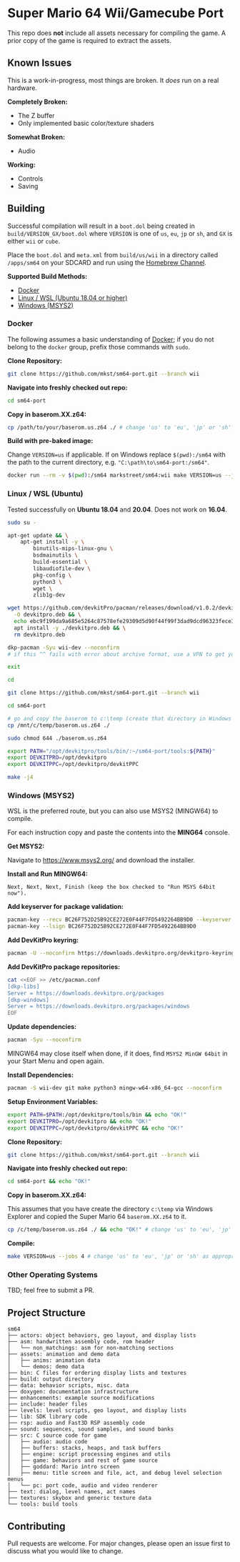 # Super Mario 64 Wii/Gamecube Port

This repo does **not** include all assets necessary for compiling the game.
A prior copy of the game is required to extract the assets.

## Known Issues

This is a work-in-progress, most things are broken. It *does* run on a real hardware.

**Completely Broken:**
 - The Z buffer
 - Only implemented basic color/texture shaders

**Somewhat Broken:**
 - Audio

**Working:**
 - Controls
 - Saving

## Building

Successful compilation will result in a `boot.dol` being created in `build/VERSION_GX/boot.dol` where `VERSION` is one of `us`, `eu`, `jp` or `sh`, and `GX` is either `wii` or `cube`.

Place the `boot.dol` and `meta.xml` from `build/us/wii` in a directory called `/apps/sm64` on your SDCARD and run using the [Homebrew Channel](https://wiibrew.org/wiki/Homebrew_Channel).

**Supported Build Methods:**

  - [Docker](#docker)
  - [Linux / WSL (Ubuntu 18.04 or higher)](#linux--wsl-ubuntu)
  - [Windows (MSYS2)](#windows-msys2)

### Docker

The following assumes a basic understanding of [Docker](https://www.docker.com/); if you do not belong to the `docker` group, prefix those commands with `sudo`.

**Clone Repository:**

```sh
git clone https://github.com/mkst/sm64-port.git --branch wii
```

**Navigate into freshly checked out repo:**

```sh
cd sm64-port
```

**Copy in baserom.XX.z64:**

```sh
cp /path/to/your/baserom.us.z64 ./ # change 'us' to 'eu', 'jp' or 'sh' as appropriate
```

**Build with pre-baked image:**

Change `VERSION=us` if applicable. If on Windows replace `$(pwd):/sm64` with the path to the current directory, e.g. `"C:\path\to\sm64-port:/sm64"`.
```sh
docker run --rm -v $(pwd):/sm64 markstreet/sm64:wii make VERSION=us --jobs 4 # Linux/OSX
```

### Linux / WSL (Ubuntu)

Tested successfully on **Ubuntu 18.04** and **20.04**. Does not work on **16.04**.

```sh
sudo su -

apt-get update && \
    apt-get install -y \
        binutils-mips-linux-gnu \
        bsdmainutils \
        build-essential \
        libaudiofile-dev \
        pkg-config \
        python3 \
        wget \
        zlib1g-dev

wget https://github.com/devkitPro/pacman/releases/download/v1.0.2/devkitpro-pacman.amd64.deb \
  -O devkitpro.deb && \
  echo ebc9f199da9a685e5264c87578efe29309d5d90f44f99f3dad9dcd96323fece3 devkitpro.deb | sha256sum --check && \
  apt install -y ./devkitpro.deb && \
  rm devkitpro.deb

dkp-pacman -Syu wii-dev --noconfirm
# if this ^^ fails with error about archive format, use a VPN to get yourself out of the USA and then try again.

exit

cd

git clone https://github.com/mkst/sm64-port.git --branch wii

cd sm64-port

# go and copy the baserom to c:\temp (create that directory in Windows Explorer)
cp /mnt/c/temp/baserom.us.z64 ./

sudo chmod 644 ./baserom.us.z64

export PATH="/opt/devkitpro/tools/bin/:~/sm64-port/tools:${PATH}"
export DEVKITPRO=/opt/devkitpro
export DEVKITPPC=/opt/devkitpro/devkitPPC

make -j4
```

### Windows (MSYS2)

WSL is the preferred route, but you can also use MSYS2 (MINGW64) to compile.

For each instruction copy and paste the contents into the **MING64** console.

**Get MSYS2:**

Navigate to https://www.msys2.org/ and download the installer.

**Install and Run MINGW64:**

```
Next, Next, Next, Finish (keep the box checked to "Run MSYS 64bit now").
```

**Add keyserver for package validation:**

```sh
pacman-key --recv BC26F752D25B92CE272E0F44F7FD5492264BB9D0 --keyserver keyserver.ubuntu.com
pacman-key --lsign BC26F752D25B92CE272E0F44F7FD5492264BB9D0
```

**Add DevKitPro keyring:**

```sh
pacman -U --noconfirm https://downloads.devkitpro.org/devkitpro-keyring.pkg.tar.xz
```

**Add DevKitPro package repositories:**

```sh
cat <<EOF >> /etc/pacman.conf
[dkp-libs]
Server = https://downloads.devkitpro.org/packages
[dkp-windows]
Server = https://downloads.devkitpro.org/packages/windows
EOF
```

**Update dependencies:**

```sh
pacman -Syu --noconfirm
```

MINGW64 may close itself when done, if it does, find `MSYS2 MinGW 64bit` in your Start Menu and open again.

**Install Dependencies:**

```sh
pacman -S wii-dev git make python3 mingw-w64-x86_64-gcc --noconfirm
```

**Setup Environment Variables:**

```sh
export PATH=$PATH:/opt/devkitpro/tools/bin && echo "OK!"
export DEVKITPRO=/opt/devkitpro && echo "OK!"
export DEVKITPPC=/opt/devkitpro/devkitPPC && echo "OK!"
```

**Clone Repository:**

```sh
git clone https://github.com/mkst/sm64-port.git --branch wii
```

**Navigate into freshly checked out repo:**

```sh
cd sm64-port && echo "OK!"
```

**Copy in baserom.XX.z64:**

This assumes that you have create the directory `c:\temp` via Windows Explorer and copied the Super Mario 64 `baserom.XX.z64` to it.
```sh
cp /c/temp/baserom.us.z64 ./ && echo "OK!" # change 'us' to 'eu', 'jp' or 'sh' as appropriate
```

**Compile:**

```sh
make VERSION=us --jobs 4 # change 'us' to 'eu', 'jp' or 'sh' as appropriate
```

### Other Operating Systems

TBD; feel free to submit a PR.

## Project Structure

    sm64
    ├── actors: object behaviors, geo layout, and display lists
    ├── asm: handwritten assembly code, rom header
    │   └── non_matchings: asm for non-matching sections
    ├── assets: animation and demo data
    │   ├── anims: animation data
    │   └── demos: demo data
    ├── bin: C files for ordering display lists and textures
    ├── build: output directory
    ├── data: behavior scripts, misc. data
    ├── doxygen: documentation infrastructure
    ├── enhancements: example source modifications
    ├── include: header files
    ├── levels: level scripts, geo layout, and display lists
    ├── lib: SDK library code
    ├── rsp: audio and Fast3D RSP assembly code
    ├── sound: sequences, sound samples, and sound banks
    ├── src: C source code for game
    │   ├── audio: audio code
    │   ├── buffers: stacks, heaps, and task buffers
    │   ├── engine: script processing engines and utils
    │   ├── game: behaviors and rest of game source
    │   ├── goddard: Mario intro screen
    │   ├── menu: title screen and file, act, and debug level selection menus
    │   └── pc: port code, audio and video renderer
    ├── text: dialog, level names, act names
    ├── textures: skybox and generic texture data
    └── tools: build tools

## Contributing

Pull requests are welcome. For major changes, please open an issue first to discuss what you would like to change.
